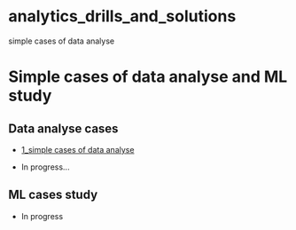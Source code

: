 # analytics_drills_and_solutions
simple cases of data analyse


# Simple cases of data analyse and ML study


## Data analyse cases
* [1_simple cases of data analyse](1_simple_cases)
<!-- * [Задача 1. Визуализация при анализе данных оттока клиентов банка](task_1) -->
* In progress...

## ML cases study
<!-- * [1_simple cases of ML study](project_1) -->
* In progress